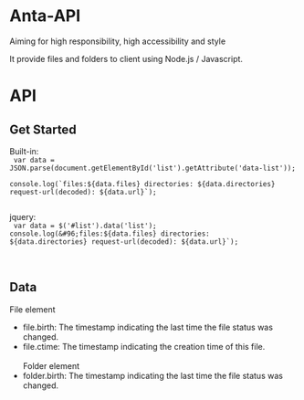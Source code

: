 # Anta-API
Aiming for high responsibility, high accessibility and style<br>

It provide files and folders to client using Node.js / Javascript.<br>

# API
## Get Started
Built-in:<br>
<code>
  var data = JSON.parse(document.getElementById('list').getAttribute('data-list'));<br>
  console.log(&#96;files:${data.files} directories: ${data.directories} request-url(decoded): ${data.url}&#96;);<br>
</code>

jquery:<br>
<code>
  var data = $('#list').data('list');
  console.log(&#96;files:${data.files} directories: ${data.directories} request-url(decoded): ${data.url}&#96;); <br>
</code>
<br>
<br>
## Data
File element<br>
 - file.birth: The timestamp indicating the last time the file status was changed.<br>
 - file.ctime: The timestamp indicating the creation time of this file.<br><br>
Folder element<br>
 - folder.birth: The timestamp indicating the last time the file status was changed.<br>
